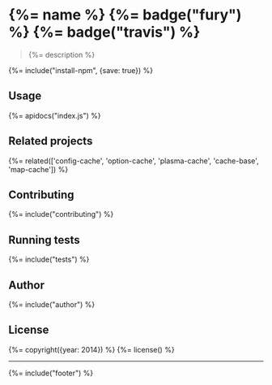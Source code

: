 # {%= name %} {%= badge("fury") %} {%= badge("travis") %}

> {%= description %}

{%= include("install-npm", {save: true}) %}

## Usage
{%= apidocs("index.js") %}

## Related projects
{%= related(['config-cache', 'option-cache', 'plasma-cache', 'cache-base', 'map-cache']) %}

## Contributing
{%= include("contributing") %}

## Running tests
{%= include("tests") %}

## Author
{%= include("author") %}

## License
{%= copyright({year: 2014}) %}
{%= license() %}

***

{%= include("footer") %}
